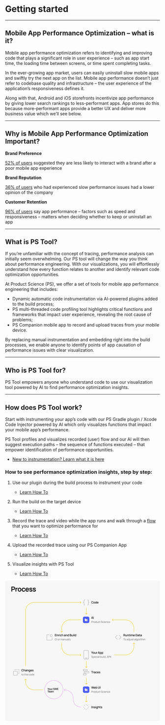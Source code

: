 # Getting started
_________________

## Mobile App Performance Optimization – what is it?
Mobile app performance optimization refers to identifying and improving code that plays a significant role in user experience – such as app start time, the loading time between screens, or time spent completing tasks. 

In the ever-growing app market, users can easily uninstall slow mobile apps and swiftly try the next app on the list. Mobile app performance doesn’t just refer to codebase quality and infrastructure – the user experience of the application’s responsiveness defines it.  

Along with that, Android and iOS storefronts incentivize app performance by giving lower search rankings to less-performant apps. App stores do this because more-performant apps provide a better UX and deliver more business value which we’ll see below.
_________________

## Why is Mobile App Performance Optimization Important?

**Brand Preference**

  [52% of users](https://econsultancy.com/17-stats-that-show-why-cx-is-so-important/) suggested they are less likely to interact with a brand after a poor mobile app experience

**Brand Reputation**

  [36% of users](https://techbeacon.com/sites/default/files/gated_asset/mobile-app-user-survey-failing-meet-user-expectations.pdf) who had experienced slow performance issues had a lower opinion of the company

**Customer Retention**

  [96% of users](https://techbeacon.com/sites/default/files/gated_asset/mobile-app-user-survey-failing-meet-user-expectations.pdf) say app performance – factors such as speed and responsiveness – matters when deciding whether to keep or uninstall an app

_________________

## What is PS Tool?
If you’re unfamiliar with the concept of tracing, performance analysis can initially seem overwhelming. Our PS tool will change the way you think about performance engineering. With our visualizations, you will effortlessly understand how every function relates to another and identify relevant code optimization opportunities. 

At Product Science (PS), we offer a set of tools for mobile app performance engineering that includes: 

* Dynamic automatic code instrumentation via AI-powered plugins added to the build process;
* PS multi-threaded code profiling tool highlights critical functions and frameworks that impact user experience, revealing the root cause of problems;
* PS Companion mobile app to record and upload traces from your mobile device.

By replacing manual instrumentation and embedding right into the build processes, we enable anyone to identify points of app causation of performance issues with clear visualization.

_________________

## Who is PS Tool for?
PS Tool empowers anyone who understand code to use our visualization tool powered by AI to find performance optimization insights.

_________________

## How does PS Tool work?
Start with instrumenting your app’s code with our PS Gradle plugin / Xcode Code Injector powered by AI which  only visualizes functions that impact your mobile app’s performance. 

PS Tool profiles and visualizes recorded (user) flow and our AI will then suggest execution paths –  the sequence of functions executed – that empower identification of performance opportunities.

* ‍[New to instrumentation? Learn what it is here](/essentials-steps/#instrumentation)

### How to see performance optimization insights, step by step:
1. Use our plugin during the build process to instrument your code

    * [Learn How To](/essentials-steps/#how-to-instrument)

2. Run the build on the target device

    * [Learn How To](/essentials-steps/#instrumentation)

3. Record the trace and video while the app runs and walk through a [flow](/dictionary/#user-flow) that you want to optimize performance for

    * [Learn How To](/essentials-steps/#recording)

4. Upload the recorded trace using our PS Companion App

    * [Learn How To](/essentials-steps/#uploading)

5. Visualize insights with PS Tool

    * [Learn How To](/working-with-ps-tool)

![how_it_works](./images/getting_started/how_it_works_modal.png)
